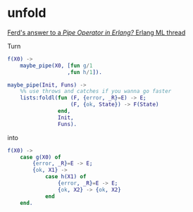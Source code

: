 # unfold

[Ferd's answer to a *Pipe Operator in Erlang?* Erlang ML thread](http://erlang.org/pipermail/erlang-questions/2015-July/085109.html)

Turn

```erlang
f(X0) ->
    maybe_pipe(X0, [fun g/1
                   ,fun h/1]).

maybe_pipe(Init, Funs) ->
    %% use throws and catches if you wanna go faster
    lists:foldl(fun (F, {error, _R}=E) -> E;
                    (F, {ok, State}) -> F(State)
                end,
                Init,
                Funs).
```

into

```erlang
f(X0) ->
    case g(X0) of
        {error, _R}=E -> E;
        {ok, X1} ->
            case h(X1) of
                {error, _R}=E -> E;
                {ok, X2} -> {ok, X2}
            end
    end.
```
